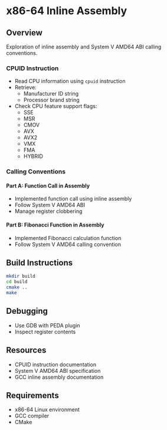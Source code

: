 # x86-64 Inline Assembly

## Overview
Exploration of inline assembly and System V AMD64 ABI calling conventions.

### CPUID Instruction
- Read CPU information using `cpuid` instruction
- Retrieve:
  - Manufacturer ID string
  - Processor brand string
- Check CPU feature support flags:
  - SSE
  - MSR
  - CMOV
  - AVX
  - AVX2
  - VMX
  - FMA
  - HYBRID

### Calling Conventions
#### Part A: Function Call in Assembly
- Implemented function call using inline assembly
- Follow System V AMD64 ABI
- Manage register clobbering

#### Part B: Fibonacci Function in Assembly
- Implemented Fibonacci calculation function
- Follow System V AMD64 calling convention

## Build Instructions
```bash
mkdir build
cd build
cmake ..
make
```

## Debugging
- Use GDB with PEDA plugin
- Inspect register contents

## Resources
- CPUID instruction documentation
- System V AMD64 ABI specification
- GCC inline assembly documentation

## Requirements
- x86-64 Linux environment
- GCC compiler
- CMake
